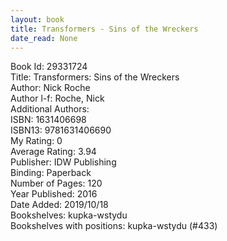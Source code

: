 ```yaml
---
layout: book
title: Transformers - Sins of the Wreckers
date_read: None
---
```


Book Id: 29331724<br />
Title: Transformers: Sins of the Wreckers<br />
Author: Nick Roche<br />
Author l-f: Roche, Nick<br />
Additional Authors: <br />
ISBN: 1631406698<br />
ISBN13: 9781631406690<br />
My Rating: 0<br />
Average Rating: 3.94<br />
Publisher: IDW Publishing<br />
Binding: Paperback<br />
Number of Pages: 120<br />
Year Published: 2016<br />
Date Added: 2019/10/18<br />
Bookshelves: kupka-wstydu<br />
Bookshelves with positions: kupka-wstydu (#433)<br />

